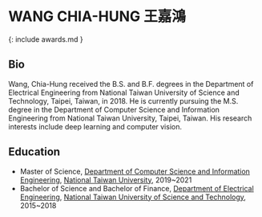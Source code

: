 # WANG CHIA-HUNG 王嘉鴻

{: include awards.md }

## Bio
Wang, Chia-Hung received the B.S. and  B.F. degrees in the Department of Electrical Engineering from National Taiwan University of Science and Technology, Taipei, Taiwan, in 2018. He is currently pursuing the M.S. degree in the Department of Computer Science and Information Engineering from National Taiwan University, Taipei, Taiwan. His research interests include deep learning and computer vision.

## Education
- Master of Science, [Department of Computer Science and Information Engineering](https://www.csie.ntu.edu.tw), [National Taiwan University](https://www.ntu.edu.tw), 2019~2021
- Bachelor of Science and Bachelor of Finance, [Department of Electrical Engineering](https://www.ee.ntust.edu.tw), [National Taiwan University of Science and Technology](https://www.ntust.edu.tw), 2015~2018
